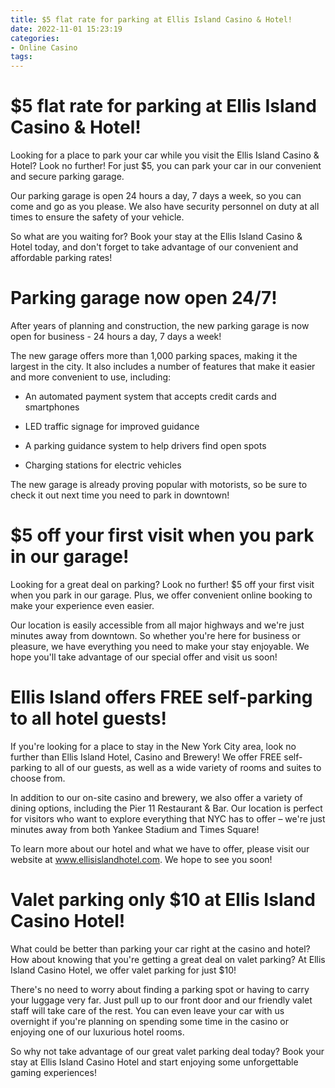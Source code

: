 ```yaml
---
title: $5 flat rate for parking at Ellis Island Casino & Hotel!
date: 2022-11-01 15:23:19
categories:
- Online Casino
tags:
---
```



#  $5 flat rate for parking at Ellis Island Casino & Hotel!

Looking for a place to park your car while you visit the Ellis Island Casino & Hotel? Look no further! For just $5, you can park your car in our convenient and secure parking garage.

Our parking garage is open 24 hours a day, 7 days a week, so you can come and go as you please. We also have security personnel on duty at all times to ensure the safety of your vehicle.

So what are you waiting for? Book your stay at the Ellis Island Casino & Hotel today, and don't forget to take advantage of our convenient and affordable parking rates!

#  Parking garage now open 24/7!

After years of planning and construction, the new parking garage is now open for business - 24 hours a day, 7 days a week!

The new garage offers more than 1,000 parking spaces, making it the largest in the city. It also includes a number of features that make it easier and more convenient to use, including:

- An automated payment system that accepts credit cards and smartphones

- LED traffic signage for improved guidance

- A parking guidance system to help drivers find open spots

- Charging stations for electric vehicles

The new garage is already proving popular with motorists, so be sure to check it out next time you need to park in downtown!

#  $5 off your first visit when you park in our garage!

Looking for a great deal on parking? Look no further! $5 off your first visit when you park in our garage. Plus, we offer convenient online booking to make your experience even easier.

Our location is easily accessible from all major highways and we're just minutes away from downtown. So whether you're here for business or pleasure, we have everything you need to make your stay enjoyable. We hope you'll take advantage of our special offer and visit us soon!

#  Ellis Island offers FREE self-parking to all hotel guests!

If you're looking for a place to stay in the New York City area, look no further than Ellis Island Hotel, Casino and Brewery! We offer FREE self-parking to all of our guests, as well as a wide variety of rooms and suites to choose from.

In addition to our on-site casino and brewery, we also offer a variety of dining options, including the Pier 11 Restaurant & Bar. Our location is perfect for visitors who want to explore everything that NYC has to offer – we're just minutes away from both Yankee Stadium and Times Square!

To learn more about our hotel and what we have to offer, please visit our website at www.ellisislandhotel.com. We hope to see you soon!

#  Valet parking only $10 at Ellis Island Casino Hotel!

What could be better than parking your car right at the casino and hotel? How about knowing that you're getting a great deal on valet parking? At Ellis Island Casino Hotel, we offer valet parking for just $10!

There's no need to worry about finding a parking spot or having to carry your luggage very far. Just pull up to our front door and our friendly valet staff will take care of the rest. You can even leave your car with us overnight if you're planning on spending some time in the casino or enjoying one of our luxurious hotel rooms.

So why not take advantage of our great valet parking deal today? Book your stay at Ellis Island Casino Hotel and start enjoying some unforgettable gaming experiences!
